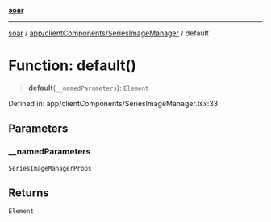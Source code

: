 [**soar**](../../../../README.md)

***

[soar](../../../../modules.md) / [app/clientComponents/SeriesImageManager](../README.md) / default

# Function: default()

> **default**(`__namedParameters`): `Element`

Defined in: app/clientComponents/SeriesImageManager.tsx:33

## Parameters

### \_\_namedParameters

`SeriesImageManagerProps`

## Returns

`Element`
